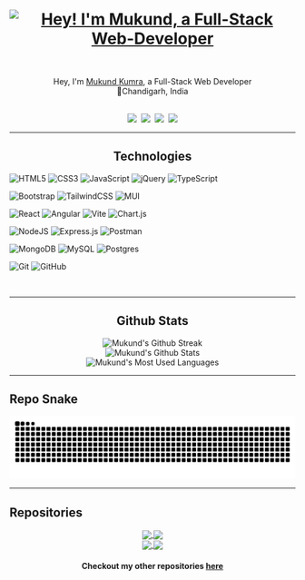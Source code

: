 <h1 align="center"><a href="https://git.io/typing-svg"><img src="https://readme-typing-svg.demolab.com?font=Press+Start+2P&duration=4000&pause=500&color=7130D9&center=true&vCenter=true&random=false&width=500&lines=Hey+there%F0%9F%91%8B%F0%9F%8F%BC;I'm+Mukund!;I'm+a+Web+Developer" alt="Hey! I'm Mukund, a Full-Stack Web-Developer"/></a></h1>

<br />

<p align="center">
  Hey, I'm <a href="https://bento.me/mukundkumra" target="_blank">Mukund Kumra</a>, a Full-Stack Web Developer
  <br />
  📍Chandigarh, India
</p>

<br />

<div align="center">
  <a href="https://bento.me/mukundkumra" target="_blank"><img src="https://img.shields.io/badge/bento-%23738df9?style=for-the-badge&logo=bento&logoColor=white" target="_blank"></a>&nbsp;
  <a href="https://twitter.com/mukundKumraIO" target="_blank"><img src="https://img.shields.io/badge/X-000000?style=for-the-badge&logo=x&logoColor=white" target="_blank"></a>&nbsp;
  <a href="mailto:mukundkumra.io@gmail.com"><img src="https://img.shields.io/badge/-Gmail-D14836?style=for-the-badge&logo=gmail&logoColor=white" target="_blank"></a>&nbsp;
  <a href="https://www.linkedin.com/in/mukund-kumra" target="_blank"><img src="https://img.shields.io/badge/-LinkedIn-%230077B5?style=for-the-badge&logo=linkedin&logoColor=white" target="_blank"></a>
</div>

---

<h2 align="center">Technologies</h2>

![HTML5](https://img.shields.io/badge/html5-%23E34F26.svg?style=for-the-badge&logo=html5&logoColor=white)
![CSS3](https://img.shields.io/badge/css3-%231572B6.svg?style=for-the-badge&logo=css3&logoColor=white)
![JavaScript](https://img.shields.io/badge/javascript-%23323330.svg?style=for-the-badge&logo=javascript&logoColor=%23F7DF1E)
![jQuery](https://img.shields.io/badge/jquery-%230769AD.svg?style=for-the-badge&logo=jquery&logoColor=white)
![TypeScript](https://img.shields.io/badge/typescript-%23007ACC.svg?style=for-the-badge&logo=typescript&logoColor=white)


![Bootstrap](https://img.shields.io/badge/bootstrap-%238511FA.svg?style=for-the-badge&logo=bootstrap&logoColor=white)
![TailwindCSS](https://img.shields.io/badge/tailwindcss-%2338B2AC.svg?style=for-the-badge&logo=tailwind-css&logoColor=white)
![MUI](https://img.shields.io/badge/MUI-%230081CB.svg?style=for-the-badge&logo=mui&logoColor=white)

<!-- ### Libraries and Frameworks -->
![React](https://img.shields.io/badge/react-%2320232a.svg?style=for-the-badge&logo=react&logoColor=%2361DAFB)
![Angular](https://img.shields.io/badge/angular-%23DD0031.svg?style=for-the-badge&logo=angular&logoColor=white)
![Vite](https://img.shields.io/badge/vite-%23646CFF.svg?style=for-the-badge&logo=vite&logoColor=white)
![Chart.js](https://img.shields.io/badge/chart.js-F5788D.svg?style=for-the-badge&logo=chart.js&logoColor=white)

<!-- ## Backend/API -->
![NodeJS](https://img.shields.io/badge/node.js-6DA55F?style=for-the-badge&logo=node.js&logoColor=white)
![Express.js](https://img.shields.io/badge/express.js-%23404d59.svg?style=for-the-badge&logo=express&logoColor=%2361DAFB)
![Postman](https://img.shields.io/badge/Postman-FF6C37?style=for-the-badge&logo=Postman&logoColor=white)

<!-- ### Database -->
![MongoDB](https://img.shields.io/badge/MongoDB-white?style=for-the-badge&logo=mongodb&logoColor=4EA94B)
![MySQL](https://img.shields.io/badge/mysql-4479A1.svg?style=for-the-badge&logo=mysql&logoColor=white)
![Postgres](https://img.shields.io/badge/postgres-%23316192.svg?style=for-the-badge&logo=postgresql&logoColor=white)

<!-- ### Version Control -->
![Git](https://img.shields.io/badge/git-%23F05033.svg?style=for-the-badge&logo=git&logoColor=white)
![GitHub](https://img.shields.io/badge/github-%23121011.svg?style=for-the-badge&logo=github&logoColor=white)

<br />

---

<h2 align="center">Github Stats</h1>

<div align="center">
<div>
<img src="https://github-readme-streak-stats.herokuapp.com?user=mukundkumra&theme=midnight-purple&hide_border=true" alt="Mukund's Github Streak" />
</div>

<!-- <br /> -->

<div>
<img src="https://github-readme-stats.vercel.app/api?username=mukundkumra&show_icons=true&theme=midnight-purple&hide_border=true" alt="Mukund's Github Stats" />
</div>

<!-- <br /> -->

<div>
<img src="https://github-readme-stats.vercel.app/api/top-langs/?username=mukundkumra&layout=compact&theme=midnight-purple&hide_border=true&hide=mathematica,hlsl,shaderlab,c%23" alt="Mukund's Most Used Languages" />
</div>
</div>

---

<h2>Repo Snake</h2>

<img src="https://raw.githubusercontent.com/mukundkumra/mukundkumra/output/snake.svg" alt="Snake animation" />

---

## Repositories

<div align="center">
<div>
<a href="https://github.com/anuraghazra/github-readme-stats">
  <img align="center" src="https://github-readme-stats.vercel.app/api/pin/?username=mukundkumra&repo=pro-football-academy&theme=midnight-purple&hide_border=true" />
</a>
<a href="https://github.com/anuraghazra/github-readme-stats">
  <img align="center" src="https://github-readme-stats.vercel.app/api/pin/?username=mukundkumra&repo=drum-kit&theme=midnight-purple&hide_border=true" />
</a>
</div>
<div>
<a href="https://github.com/anuraghazra/github-readme-stats">
  <img align="center" src="https://github-readme-stats.vercel.app/api/pin/?username=mukundkumra&repo=simon-game&theme=midnight-purple&hide_border=true" />
</a>
<a href="https://github.com/anuraghazra/github-readme-stats">
  <img align="center" src="https://github-readme-stats.vercel.app/api/pin/?username=mukundkumra&repo=todo-app&theme=midnight-purple&hide_border=true" />
</a>
</div>
</div>

<h4 align="center">
  Checkout my other repositories 
  <a href="https://github.com/mukundkumra?tab=repositories" title="Show Repositories">
  here</a>
</h4>